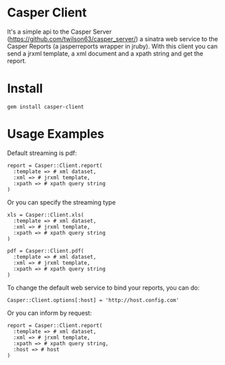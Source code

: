 # Casper Client

It's a simple api to the Casper Server (https://github.com/twilson63/casper_server/) a sinatra web service to the Casper Reports (a jasperreports wrapper in jruby).
With this client you can send a jrxml template, a xml document and a xpath string and get the report.

# Install

```
gem install casper-client
```

# Usage Examples

Default streaming is pdf:

```
report = Casper::Client.report(
  :template => # xml dataset,
  :xml => # jrxml template,
  :xpath => # xpath query string
)
```

Or you can specify the streaming type

```
xls = Casper::Client.xls(
  :template => # xml dataset,
  :xml => # jrxml template,
  :xpath => # xpath query string
)

pdf = Casper::Client.pdf(
  :template => # xml dataset,
  :xml => # jrxml template,
  :xpath => # xpath query string
)
```

To change the default web service to bind your reports, you can do:

```
Casper::Client.options[:host] = 'http://host.config.com'
```

Or you can inform by request:

```
report = Casper::Client.report(
  :template => # xml dataset,
  :xml => # jrxml template,
  :xpath => # xpath query string,
  :host => # host
)
```